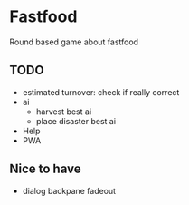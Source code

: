 # Fastfood
Round based game about fastfood

## TODO

* estimated turnover: check if really correct
* ai
    * harvest best ai
    * place disaster best ai
* Help
* PWA

## Nice to have
* dialog backpane fadeout